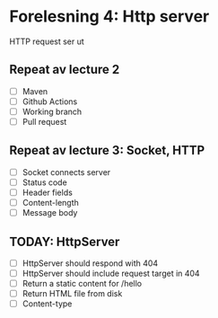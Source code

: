 # Forelesning 4: Http server

HTTP request ser ut


## Repeat av lecture 2

* [ ] Maven
* [ ] Github Actions
* [ ] Working branch
* [ ] Pull request

## Repeat av lecture 3: Socket, HTTP

* [ ] Socket connects server
* [ ] Status code
* [ ] Header fields
* [ ] Content-length
* [ ] Message body
 
## TODAY: HttpServer

* [ ] HttpServer should respond with 404
* [ ] HttpServer should include request target in 404
* [ ] Return a static content for /hello
* [ ] Return HTML file from disk
* [ ] Content-type
